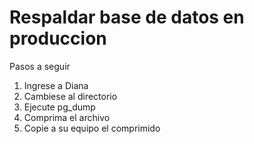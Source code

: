# Respaldar base de datos en produccion

Pasos a seguir

1. Ingrese a Diana
2. Cambiese al directorio
3. Ejecute pg_dump
4. Comprima el archivo
5. Copie a su equipo el comprimido
